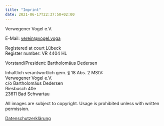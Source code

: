 ```yaml
---
title: "Imprint"
date: 2021-06-17T22:37:50+02:00
---
```



Verwegener Vogel e.V.  

E-Mail: verein@vogel.yoga
  
Registered at court Lübeck  
Register number: VR 4404 HL

Vorstand/President: Bartholomäus Dedersen

Inhaltlich verantwortlich gem. § 18 Abs. 2 MStV:  
Verwegener Vogel e.V.  
c/o Bartholomäus Dedersen  
Riesbusch 40e  
23611 Bad Schwartau  

All images are subject to copyright. Usage is prohibited unless with written permission.

[Datenschutzerklärung](../datenschutz)
